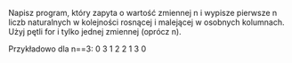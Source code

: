 Napisz program, który zapyta o wartość zmiennej n i wypisze pierwsze n liczb naturalnych w kolejności rosnącej i malejącej w osobnych kolumnach. Użyj pętli for i tylko jednej zmiennej (oprócz n).

Przykładowo dla n==3:
0 3
1 2
2 1
3 0